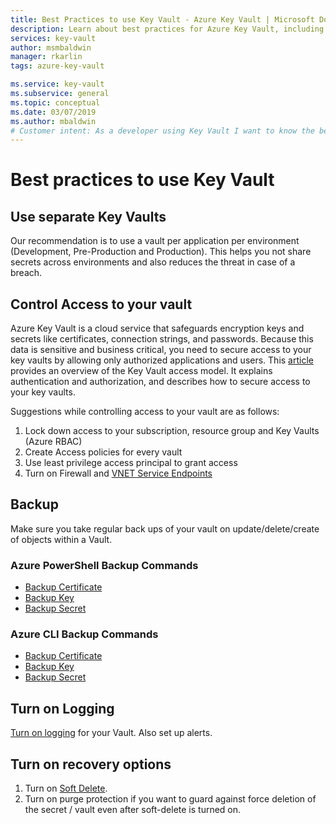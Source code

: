 ```yaml
---
title: Best Practices to use Key Vault - Azure Key Vault | Microsoft Docs
description: Learn about best practices for Azure Key Vault, including controlling access, when to use separate key vaults, backing up, logging, and recovery options.
services: key-vault
author: msmbaldwin
manager: rkarlin
tags: azure-key-vault

ms.service: key-vault
ms.subservice: general
ms.topic: conceptual
ms.date: 03/07/2019
ms.author: mbaldwin
# Customer intent: As a developer using Key Vault I want to know the best practices so I can implement them.
---
```

# Best practices to use Key Vault

## Use separate Key Vaults

Our recommendation is to use a vault per application per environment (Development, Pre-Production and Production). This helps you not share secrets across environments and also reduces the threat in case of a breach.

## Control Access to your vault

Azure Key Vault is a cloud service that safeguards encryption keys and secrets like certificates, connection strings, and passwords. Because this data is sensitive and business critical, you need to secure access to your key vaults by allowing only authorized applications and users. This [article](secure-your-key-vault.md) provides an overview of the Key Vault access model. It explains authentication and authorization, and describes how to secure access to your key vaults.

Suggestions while controlling access to your vault are as follows:
1. Lock down access to your subscription, resource group and Key Vaults (Azure RBAC)
2. Create Access policies for every vault
3. Use least privilege access principal to grant access
4. Turn on Firewall and [VNET Service Endpoints](overview-vnet-service-endpoints.md)

## Backup

Make sure you take regular back ups of your vault on update/delete/create of objects within a Vault.

### Azure PowerShell Backup Commands

* [Backup Certificate](/powershell/module/azurerm.keyvault/Backup-AzureKeyVaultCertificate?view=azurermps-6.13.0)
* [Backup Key](/powershell/module/azurerm.keyvault/Backup-AzureKeyVaultKey?view=azurermps-6.13.0)
* [Backup Secret](/powershell/module/azurerm.keyvault/Backup-AzureKeyVaultSecret?view=azurermps-6.13.0)

### Azure CLI Backup Commands

* [Backup Certificate](/cli/azure/keyvault/certificate?view=azure-cli-latest#az-keyvault-certificate-backup)
* [Backup Key](/cli/azure/keyvault/key?view=azure-cli-latest#az-keyvault-key-backup)
* [Backup Secret](/cli/azure/keyvault/secret?view=azure-cli-latest#az-keyvault-secret-backup)


## Turn on Logging

[Turn on logging](logging.md) for your Vault. Also set up alerts.

## Turn on recovery options

1. Turn on [Soft Delete](soft-delete-overview.md).
2. Turn on purge protection if you want to guard against force deletion of the secret / vault even after soft-delete is turned on.